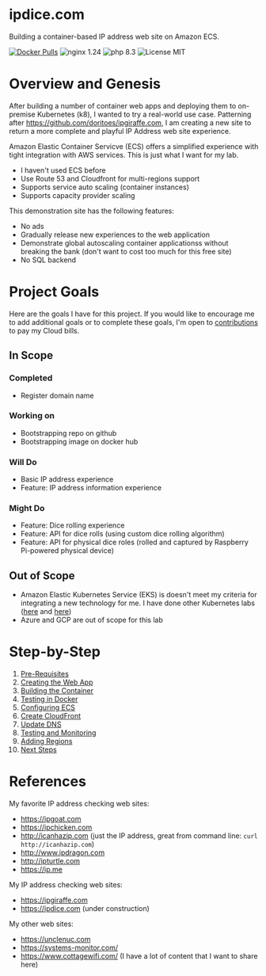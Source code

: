 # ipdice.com
Building a container-based IP address web site on Amazon ECS.

[![Docker Pulls](https://img.shields.io/docker/pulls/doritoes/ipdice.com.svg)](https://hub.docker.com/r/doritoes/ipdice.com/)
![nginx 1.24](https://img.shields.io/badge/nginx-1.24-brightgreen.svg)
![php 8.3](https://img.shields.io/badge/php-8.3-brightgreen.svg)
![License MIT](https://img.shields.io/badge/license-MIT-blue.svg)

# Overview and Genesis
After building a number of container web apps and deploying them to on-premise Kubernetes (k8), I wanted to try a real-world use case. Patterning after https://github.com/doritoes/ipgiraffe.com, I am creating a new site to return a more complete and playful IP Address web site experience.

Amazon Elastic Container Servicve (ECS) offers a simplified experience with tight integration with AWS services. This is just what I want for my lab.
- I haven't used ECS before
- Use Route 53 and Cloudfront for multi-regions support
- Supports service auto scaling (container instances)
- Supports capacity provider scaling

This demonstration site has the following features:
* No ads
* Gradually release new experiences to the web application
* Demonstrate global autoscaling container applicationss without breaking the bank (don't want to cost too much for this free site)
* No SQL backend

# Project Goals
Here are the goals I have for this project. If you would like to encourage me to add additional goals or to complete these goals,  I'm open to [contributions](https://account.venmo.com/u/unclenuc) to pay my Cloud bills.

## In Scope
### Completed
- Register domain name
### Working on
- Bootstrapping repo on github
- Bootstrapping image on docker hub
### Will Do
- Basic IP address experience
- Feature: IP address information experience
### Might Do
- Feature: Dice rolling experience
- Feature: API for dice rolls (using custom dice rolling algorithm)
- Feature: API for physical dice roles (rolled and captured by Raspberry Pi-powered physical device)
## Out of Scope
- Amazon Elastic Kubernetes Service (EKS) is doesn't meet my criteria for integrating a new technology for me. I have done other Kubernetes labs ([here](https://www.unclenuc.com/lab:kubernetes_app:start) and [here](https://www.unclenuc.com/lab:stack_of_nucs:start))
- Azure and GCP are out of scope for this lab

# Step-by-Step
1. [Pre-Requisites](1_Prerequisites.md)
2. [Creating the Web App](2_ipdice.md)
3. [Building the Container](3_Building_container.md)
4. [Testing in Docker](4_Testing_docker.md)
5. [Configuring ECS](5_ECS.md)
6. [Create CloudFront](6_CloudFront.md)
7. [Update DNS](7_Route_53.md)
8. [Testing and Monitoring](8_Testing_and_Monitoring.md)
9. [Adding Regions](9_Regions.md)
10. [Next Steps](10_Next_Steps.md)

# References
My favorite IP address checking web sites:
- https://ipgoat.com
- https://ipchicken.com
- http://icanhazip.com (just the IP address, great from command line: `curl http://icanhazip.com`)
- http://www.ipdragon.com
- http://ipturtle.com
- https://ip.me

My IP address checking web sites:
- https://ipgiraffe.com
- https://ipdice.com (under construction)

My other web sites:
- https://unclenuc.com
- https://systems-monitor.com/
- https://www.cottagewifi.com/ (I have a lot of content that I want to share here)
